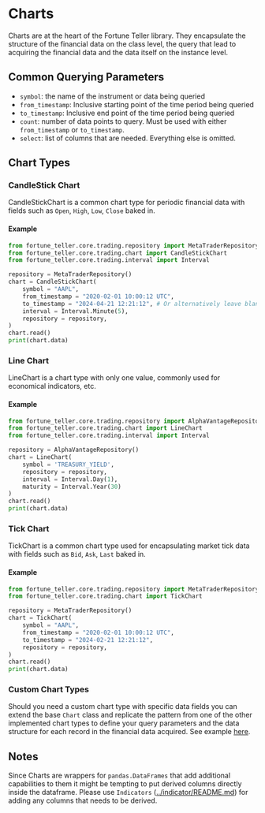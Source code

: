 # Charts

Charts are at the heart of the Fortune Teller library. They encapsulate the structure of the financial data on the class level, the query that lead to acquiring the financial data and the data itself on the instance level.

## Common Querying Parameters
* `symbol`: the name of the instrument or data being queried 
* `from_timestamp`: Inclusive starting point of the time period being queried
* `to_timestamp`: Inclusive end point of the time period being queried
* `count`: number of data points to query. Must be used with either `from_timestamp` or `to_timestamp`. 
* `select`: list of columns that are needed. Everything else is omitted. 

## Chart Types

### CandleStick Chart
CandleStickChart is a common chart type for periodic financial data with fields such as `Open`, `High`, `Low`, `Close` baked in.

#### Example
```python
from fortune_teller.core.trading.repository import MetaTraderRepository
from fortune_teller.core.trading.chart import CandleStickChart
from fortune_teller.core.trading.interval import Interval

repository = MetaTraderRepository()
chart = CandleStickChart(
	symbol = "AAPL",
	from_timestamp = "2020-02-01 10:00:12 UTC",
	to_timestamp = "2024-04-21 12:21:12", # Or alternatively leave blank to default to "now"
	interval = Interval.Minute(5),
	repository = repository,
)
chart.read()
print(chart.data)
```

### Line Chart
LineChart is a chart type with only one value, commonly used for economical indicators, etc.

#### Example
```python
from fortune_teller.core.trading.repository import AlphaVantageRepository
from fortune_teller.core.trading.chart import LineChart
from fortune_teller.core.trading.interval import Interval

repository = AlphaVantageRepository()
chart = LineChart(
	symbol = 'TREASURY_YIELD',
	repository = repository,
	interval = Interval.Day(1),
	maturity = Interval.Year(30)
)
chart.read()
print(chart.data)
```

### Tick Chart
TickChart is a common chart type used for encapsulating market tick data with fields such as `Bid`, `Ask`, `Last` baked in.

#### Example
```python
from fortune_teller.core.trading.repository import MetaTraderRepository
from fortune_teller.core.trading.chart import TickChart

repository = MetaTraderRepository()
chart = TickChart(
	symbol = "AAPL",
	from_timestamp = "2020-02-01 10:00:12 UTC",
	to_timestamp = "2024-02-21 12:21:12",
	repository = repository,
)
chart.read()
print(chart.data)
```

### Custom Chart Types
Should you need a custom chart type with specific data fields you can extend the base `Chart` class and replicate the pattern from one of the other implemented chart types to define your query parameters and the data structure for each record in the financial data acquired. See example [here](./types/candlestick.py).

## Notes
Since Charts are wrappers for `pandas.DataFrames` that add additional capabilities to them it might be tempting to put derived columns directly inside the dataframe. Please use `Indicators` ([../indicator/README.md](../indicator/README.md)) for adding any columns that needs to be derived.